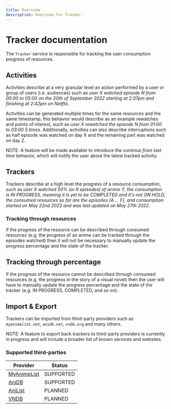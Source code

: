 ```yaml
---
title: Overview
description: Overview for Tracker.
---
```


# Tracker documentation

The `Tracker` service is responsible for tracking the user consumption progress of resources.

## Activities

Activities describe at a very granular level an action performed by a user or group of users (i.e. audiences) such as _user X watched episode N from 00:00 to 05:00 on the 20th of September 2022 starting at 2:37pm and finishing at 2:42pm on Netflix_.

Activities can be generated multiple times for the same resources and the same timestamp, this behavior would describe as an example rewatches and points of interest, such as _user X rewatched the episode N from 01:00 to 03:00 5 times_. Additionally, activities can also describe interruptions such as half episode was watched on day X and the remaining part was watched on day Z.

NOTE: A feature will be made available to introduce the _continue from last time_ behavior, which will notify the user about the latest tracked activity.

## Trackers

Trackers describe at a high level the progress of a resource consumption, such as _user X watched 50% (or 6 episodes) of anime Y, the consumption is IN PROGRESS, meaning it is yet to be COMPLETED and it's not ON HOLD, the consumed resources so far are the episodes [A ... F], and consumption started on May 22nd 2022 and was last updated on May 27th 2022_.

### Tracking through resources

If the progress of the resource can be described through consumed resources (e.g. the progress of an anime can be tracked through the episodes watched) then it will not be necessary to manually update the progress percentage and the state of the tracker.

## Tracking through percentage

If the progress of the resource cannot be described through consumed resources (e.g. the progress in the story of a visual novel) then the user will have to manually update the progress percentage and the state of the tracker (e.g. IN PROGRESS, COMPLETED, and so on).

## Import & Export

Trackers can be imported from third-party providers such as `myanimelist.net`, `anidb.net`, `vndb.org` and many others.

NOTE: A feature to export back trackers to third-party providers is currently in progress and will include a broader list of known services and websites.

### Supported third-parties

| Provider | Status |
| --- | --- |
| [MyAnimeList](https://myanimelist.net/) | SUPPORTED |
| [AniDB](https://anidb.net/) | SUPPORTED |
| [AniList](https://anilist.co/) | PLANNED |
| [VNDB](https://vndb.org/) | PLANNED |

